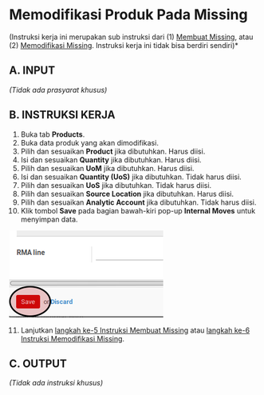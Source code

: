 # Memodifikasi Produk Pada Missing

(Instruksi kerja ini merupakan sub instruksi dari (1) [Membuat Missing](./membuat.md), atau (2) [Memodifikasi Missing](./modifikasi.md). Instruksi kerja ini tidak bisa berdiri sendiri)*

## A. INPUT

*(Tidak ada prasyarat khusus)*

## B. INSTRUKSI KERJA

1. Buka tab **Products**.
2. Buka data produk yang akan dimodifikasi.
3. Pilih dan sesuaikan **Product** jika dibutuhkan. Harus diisi.
4. Isi dan sesuaikan **Quantity** jika dibutuhkan. Harus diisi.
5. Pilih dan sesuaikan **UoM** jika dibutuhkan. Harus diisi.
6. Isi dan sesuaikan **Quantity (UoS)** jika dibutuhkan. Tidak harus diisi.
7. Pilih dan sesuaikan **UoS** jika dibutuhkan. Tidak harus diisi.
8. Pilih dan sesuaikan **Source Location** jika dibutuhkan. Harus diisi.
9. Pilih dan sesuaikan **Analytic Account** jika dibutuhkan. Tidak harus diisi.
10. Klik tombol **Save** pada bagian bawah-kiri pop-up **Internal Moves** untuk menyimpan data.

![](../../img/missing/tombol-save-produk.png)

11. Lanjutkan [langkah ke-5 Instruksi Membuat Missing](./membuat.md#l5) atau [langkah ke-6 Instruksi Memodifikasi Missing](./modifikasi.md#l6).

## C. OUTPUT

*(Tidak ada instruksi khusus)*
